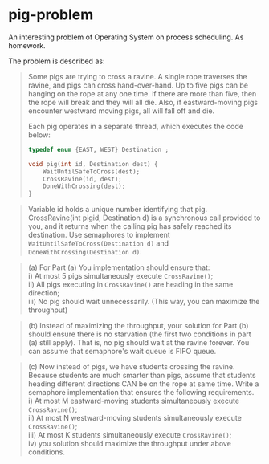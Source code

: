 # pig-problem
An interesting problem of Operating System on process scheduling. As homework.

The problem is described as:

> Some pigs are trying to cross a ravine. A single rope traverses the ravine, and pigs can cross hand-over-hand. Up to five pigs can be hanging on the rope at any one time. if there are more than five, then the rope will break and they will all die. Also, if eastward-moving pigs encounter westward moving pigs, all will fall off and die.  
> 
> Each pig operates in a separate thread, which executes the code below:
>
> ```C
> typedef enum {EAST, WEST} Destination ;
> 
> void pig(int id, Destination dest) {
>     WaitUntilSafeToCross(dest);
>     CrossRavine(id, dest);
>     DoneWithCrossing(dest);
> }
> ```

> Variable id holds a unique number identifying that pig. CrossRavine(int pigid, Destination d) is a synchronous call provided to you, and it returns when the calling pig has safely reached its destination. Use semaphores to implement `WaitUntilSafeToCross(Destination d)` and `DoneWithCrossing(Destination d)`.

> (a) For Part (a) You implementation should ensure that:  
i) At most 5 pigs simultaneously execute `CrossRavine()`;  
ii) All pigs executing in `CrossRavine()` are heading in the same direction;  
iii) No pig should wait unnecessarily. (This way, you can maximize the throughput)

> (b) Instead of maximizing the throughput, your solution for Part (b) should ensure there is no starvation (the first two conditions in part (a) still apply). That is, no pig should wait at the ravine forever. You can assume that semaphore's wait queue is FIFO queue.

> \(c) Now instead of pigs, we have students crossing the ravine. Because students are much smarter than pigs, assume that students heading different directions CAN be on the rope at same time. Write a semaphore implementation that ensures the following requirements.  
i) At most M eastward-moving students simultaneously execute `CrossRavine()`;  
ii) At most N westward-moving students simultaneously execute `CrossRavine()`;  
iii) At most K students simultaneously execute `CrossRavine()`;  
iv) you solution should maximize the throughput under above conditions.